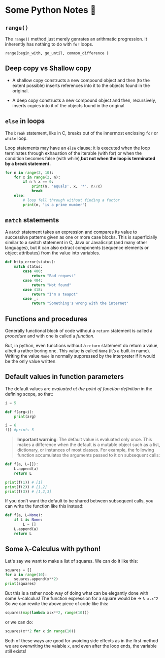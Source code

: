 # Some Python Notes 🐍
## `range()`
The `range()` method just merely genrates an arithmatic progression. It inherently has nothing to do with `for` loops. 
```
range(begin_with, go_until, common_difference )
```
## Deep copy vs Shallow copy 
- A shallow copy constructs a new compound object and then (to the extent possible) inserts references into it to the objects found in the original.

- A deep copy constructs a new compound object and then, recursively, inserts copies into it of the objects found in the original.

## `else` in loops 
The `break` statement, like in C, breaks out of the innermost enclosing `for` or `while` loop.

Loop statements may have an `else` clause; it is executed when the loop terminates through exhaustion of the iterable (with for) or when the condition becomes false (with while),**but not when the loop is terminated by a break statement.**

```py
for n in range(2, 10):
    for x in range(2, n):
        if n % x == 0:
            print(n, 'equals', x, '*', n//x)
            break
    else:
        # loop fell through without finding a factor
        print(n, 'is a prime number')
```

## `match` statements 
A `match` statement takes an expression and compares its value to successive patterns given as one or more case blocks. This is superficially similar to a switch statement in C, Java or JavaScript (and many other languages), but it can also extract components (sequence elements or object attributes) from the value into variables.
```py
def http_error(status):
    match status:
        case 400:
            return "Bad request"
        case 404:
            return "Not found"
        case 418:
            return "I'm a teapot"
        case _:
            return "Something's wrong with the internet"
```
## Functions and procedures 
Generally functional block of code without a `return` statement is called a *procedure* and with one is called a *function*. 

But, in python, even functions without a `return` statement do return a value, albeit a rather boring one. This value is called `None` (it’s a built-in name). Writing the value `None` is normally suppressed by the interpreter if it would be the only value written.

## Default values in function parameters 
The default values are *evaluated at the point of function definition* in the defining scope, so that: 
```py 
i = 5

def f(arg=i):
    print(arg)

i = 6
f() #prints 5
```
>**Important warning**: The default value is evaluated only once. This makes a difference when the default is a mutable object such as a list, dictionary, or instances of most classes. For example, the following function accumulates the arguments passed to it on subsequent calls:
```py 
def f(a, L=[]):
    L.append(a)
    return L

print(f(1)) # [1]
print(f(2)) # [1,2]
print(f(3)) # [1,2,3]
``` 
If you don’t want the default to be shared between subsequent calls, you can write the function like this instead:

```py
def f(a, L=None):
    if L is None:
        L = []
    L.append(a)
    return L
```
## Some λ-Calculus with python! 

Let's say we want to make a list of squares. We can do it like this: 
```py 
squares = []
for x in range(10): 
    squares.append(x**2)
print(squares) 
```
But this is a rather noob way of doing what can be elegantly done with some λ-calculus! 
The function expression for a square would be -> `λ x.x^2`
So we can rewite the above piece of code like this: 
```py
squares(map(lambda x:x**2, range(10))) 
```
or we can do: 
```py 
squares(x**2 for x in range(10))
```
Both of these ways are good for avoiding side effects as in the first method we are overwriting the vaiable `x`, and even after the loop ends, the variable still exists! 